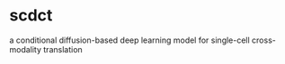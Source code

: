# scdct
a conditional diffusion-based deep learning model for single-cell cross-modality translation
